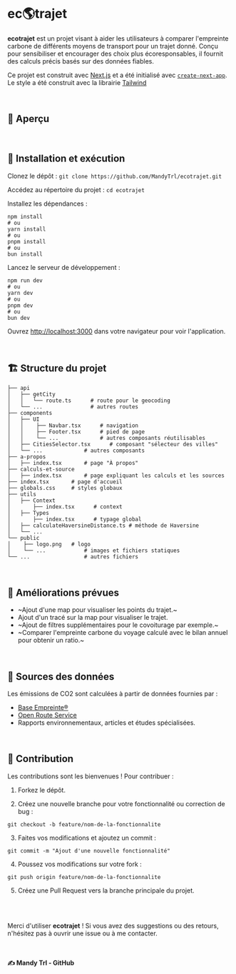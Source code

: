 # ec🌎trajet

<b>ecotrajet</b> est un projet visant à aider les utilisateurs à comparer l'empreinte carbone de différents moyens de transport pour un trajet donné. Conçu pour sensibiliser et encourager des choix plus écoresponsables, il fournit des calculs précis basés sur des données fiables.

Ce projet est construit avec [Next.js](https://nextjs.org) et a été initialisé avec [`create-next-app`](https://nextjs.org/docs/app/api-reference/cli/create-next-app). Le style a été construit avec la librairie [Tailwind](<(https://tailwindcss.com/)>)

<br>

## 👀 Aperçu

<br>

## 🚀 Installation et exécution

Clonez le dépôt :
`git clone https://github.com/MandyTrl/ecotrajet.git`

Accédez au répertoire du projet :
`cd ecotrajet`

Installez les dépendances :

```
npm install
# ou
yarn install
# ou
pnpm install
# ou
bun install
```

Lancez le serveur de développement :

```
npm run dev
# ou
yarn dev
# ou
pnpm dev
# ou
bun dev
```

Ouvrez [http://localhost:3000](http://localhost:3000) dans votre navigateur pour voir l'application.

<br>

## 🏗️ Structure du projet

```
├── api
│   ├── getCity
│   │   └── route.ts      # route pour le geocoding
│   └── ...               # autres routes
├── components
│   ├── UI
│   │    ├── Navbar.tsx      # navigation
│   │    ├── Footer.tsx      # pied de page
│   │    └── ...             # autres composants réutilisables
│   ├── CitiesSelector.tsx      # composant "sélecteur des villes"
│   └── ...             # autres composants
├── a-propos
│   ├── index.tsx       # page "À propos"
├── calculs-et-source
│   ├── index.tsx       # page expliquant les calculs et les sources
├── index.tsx       # page d'accueil
├── globals.css     # styles globaux
├── utils
│   ├── Context
│       ├── index.tsx      # context
│   ├── Types
│       ├── index.tsx      # typage global
│   ├── calculateHaversineDistance.ts # méthode de Haversine
│   └── ...
└── public
│    ├── logo.png   # logo
│    └── ...            # images et fichiers statiques
└── ...                 # autres fichiers
```

<br>

## 🧩 Améliorations prévues

- ~Ajout d'une map pour visualiser les points du trajet.~
- Ajout d'un tracé sur la map pour visualiser le trajet.
- ~Ajout de filtres supplémentaires pour le covoiturage par exemple.~
- ~Comparer l'empreinte carbone du voyage calculé avec le bilan annuel pour obtenir un ratio.~

<br>

## 📂 Sources des données

Les émissions de CO2 sont calculées à partir de données fournies par :

- [Base Empreinte®](https://prod-basecarbonesolo.ademe-dri.fr/documentation/UPLOAD_DOC_FR/index.htm?sommaire.htm)
- [Open Route Service](https://giscience.github.io/openrouteservice/)
- Rapports environnementaux, articles et études spécialisées.

<br>

## 🤝 Contribution

Les contributions sont les bienvenues ! Pour contribuer :

1. Forkez le dépôt.

2. Créez une nouvelle branche pour votre fonctionnalité ou correction de bug :

`git checkout -b feature/nom-de-la-fonctionnalite`

3. Faites vos modifications et ajoutez un commit :

`git commit -m "Ajout d'une nouvelle fonctionnalité"`

4. Poussez vos modifications sur votre fork :

`git push origin feature/nom-de-la-fonctionnalite`

5. Créez une Pull Request vers la branche principale du projet.

<br><br>

Merci d'utiliser <b>ecotrajet</b> ! Si vous avez des suggestions ou des retours, n'hésitez pas à ouvrir une issue ou à me contacter.

<br><br>
<b>✍️ Mandy Trl - GitHub</b>
